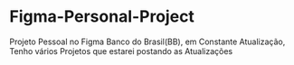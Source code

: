 # Figma-Personal-Project
Projeto Pessoal no Figma Banco do Brasil(BB), em Constante Atualização,
Tenho vários Projetos que estarei postando as Atualizações
